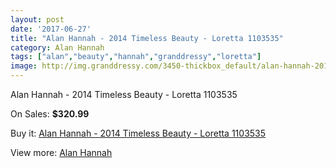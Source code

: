 ```yaml
---
layout: post
date: '2017-06-27'
title: "Alan Hannah - 2014 Timeless Beauty - Loretta 1103535"
category: Alan Hannah
tags: ["alan","beauty","hannah","granddressy","loretta"]
image: http://img.granddressy.com/3450-thickbox_default/alan-hannah-2014-timeless-beauty-loretta-1103535.jpg
---
```

Alan Hannah - 2014 Timeless Beauty - Loretta 1103535

On Sales: **$320.99**
<a href="https://www.granddressy.com/en/alan-hannah/2878-alan-hannah-2014-timeless-beauty-loretta-1103535.html"><amp-img layout="responsive" width="600" height="600" src="//img.granddressy.com/3450-thickbox_default/alan-hannah-2014-timeless-beauty-loretta-1103535.jpg" alt="Alan Hannah - 2014 Timeless Beauty - Loretta 1103535 0" /></a>

Buy it: [Alan Hannah - 2014 Timeless Beauty - Loretta 1103535](https://www.granddressy.com/en/alan-hannah/2878-alan-hannah-2014-timeless-beauty-loretta-1103535.html "Alan Hannah - 2014 Timeless Beauty - Loretta 1103535")

View more: [Alan Hannah](https://www.granddressy.com/en/113-alan-hannah "Alan Hannah")